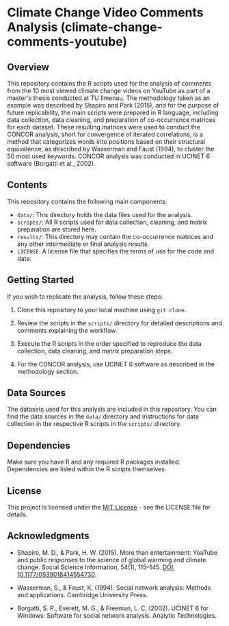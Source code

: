 # Climate Change Video Comments Analysis (climate-change-comments-youtube)

## Overview
This repository contains the R scripts used for the analysis of comments from the 10 most viewed climate change videos on YouTube as part of a master's thesis conducted at TU Ilmenau. The methodology taken as an example was described by Shapiro and Park (2015), and for the purpose of future replicability, the main scripts were prepared in R language, including data collection, data cleaning, and preparation of co-occurrence matrices for each dataset. These resulting matrices were used to conduct the CONCOR analysis, short for convergence of iterated correlations, is a method that categorizes words into positions based on their structural equivalence, as described by Wasserman and Faust (1994), to cluster the 50 most used keywords. CONCOR analysis was conducted in UCINET 6 software (Borgatti et al., 2002).

## Contents
This repository contains the following main components:

- `data/`: This directory holds the data files used for the analysis.
- `scripts/`: All R scripts used for data collection, cleaning, and matrix preparation are stored here.
- `results/`: This directory may contain the co-occurrence matrices and any other intermediate or final analysis results.
- `LICENSE`: A license file that specifies the terms of use for the code and data.

## Getting Started
If you wish to replicate the analysis, follow these steps:

1. Clone this repository to your local machine using `git clone`.

2. Review the scripts in the `scripts/` directory for detailed descriptions and comments explaining the workflow.

3. Execute the R scripts in the order specified to reproduce the data collection, data cleaning, and matrix preparation steps.

4. For the CONCOR analysis, use UCINET 6 software as described in the methodology section.

## Data Sources
The datasets used for this analysis are included in this repository. You can find the data sources in the `data/` directory and instructions for data collection in the respective R scripts in the `scripts/` directory.

## Dependencies
Make sure you have R and any required R packages installed. Dependencies are listed within the R scripts themselves.

## License
This project is licensed under the [MIT License](LICENSE) - see the LICENSE file for details.

## Acknowledgments
- Shapiro, M. D., & Park, H. W. (2015). More than entertainment: YouTube and public responses to the science of global warming and climate change. Social Science Information, 54(1), 115–145. [DOI: 10.1177/0539018414554730](https://doi.org/10.1177/0539018414554730).

- Wasserman, S., & Faust, K. (1994). Social network analysis: Methods and applications. Cambridge University Press.

- Borgatti, S. P., Everett, M. G., & Freeman, L. C. (2002). UCINET 6 for Windows: Software for social network analysis. Analytic Technologies.


